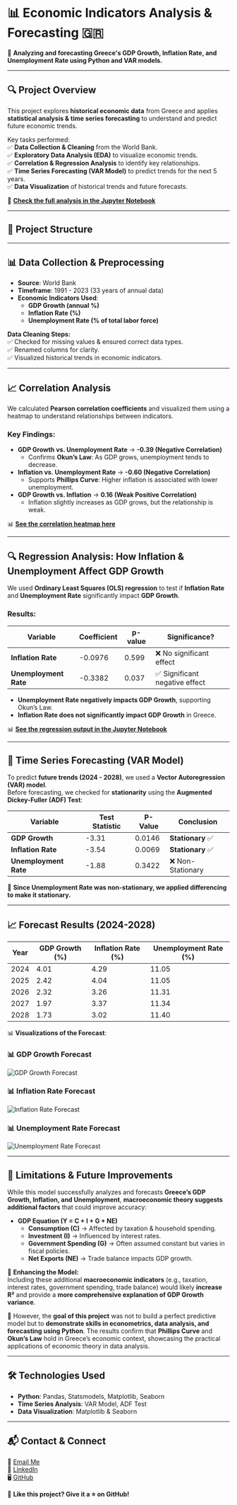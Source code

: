 # 📊 Economic Indicators Analysis & Forecasting 🇬🇷  

🚀 **Analyzing and forecasting Greece's GDP Growth, Inflation Rate, and Unemployment Rate using Python and VAR models.**  

---

## 🔍 **Project Overview**
This project explores **historical economic data** from Greece and applies **statistical analysis & time series forecasting** to understand and predict future economic trends.  

Key tasks performed:  
✅ **Data Collection & Cleaning** from the World Bank.  
✅ **Exploratory Data Analysis (EDA)** to visualize economic trends.  
✅ **Correlation & Regression Analysis** to identify key relationships.  
✅ **Time Series Forecasting (VAR Model)** to predict trends for the next 5 years.  
✅ **Data Visualization** of historical trends and future forecasts.  

📌 **[Check the full analysis in the Jupyter Notebook](./forecasting_analysis.ipynb)**  

---

## 📂 **Project Structure**

---

## 📊 **Data Collection & Preprocessing**
- **Source**: World Bank  
- **Timeframe**: 1991 - 2023 (33 years of annual data)  
- **Economic Indicators Used**:
  - **GDP Growth (annual %)**
  - **Inflation Rate (%)**
  - **Unemployment Rate (% of total labor force)**  

**Data Cleaning Steps:**  
✅ Checked for missing values & ensured correct data types.  
✅ Renamed columns for clarity.  
✅ Visualized historical trends in economic indicators.  

---

## 📈 **Correlation Analysis**
We calculated **Pearson correlation coefficients** and visualized them using a heatmap to understand relationships between indicators.

### **Key Findings**:
- **GDP Growth vs. Unemployment Rate** → **-0.39 (Negative Correlation)**  
  - Confirms **Okun’s Law**: As GDP grows, unemployment tends to decrease.  
- **Inflation vs. Unemployment Rate** → **-0.60 (Negative Correlation)**  
  - Supports **Phillips Curve**: Higher inflation is associated with lower unemployment.  
- **GDP Growth vs. Inflation** → **0.16 (Weak Positive Correlation)**  
  - Inflation slightly increases as GDP grows, but the relationship is weak.  

📊 **[See the correlation heatmap here](./charts/Correlation_Matrix_growth_inflation_unemployment.png)**  

---

## 🔍 **Regression Analysis: How Inflation & Unemployment Affect GDP Growth**
We used **Ordinary Least Squares (OLS) regression** to test if **Inflation Rate** and **Unemployment Rate** significantly impact **GDP Growth**.

### **Results:**
| Variable                 | Coefficient | p-value  | Significance? |
|--------------------------|------------|---------|--------------|
| **Inflation Rate**       | -0.0976    | 0.599   | ❌ No significant effect |
| **Unemployment Rate**    | -0.3382    | 0.037   | ✅ Significant negative effect |

- **Unemployment Rate negatively impacts GDP Growth**, supporting Okun’s Law.
- **Inflation Rate does not significantly impact GDP Growth** in Greece.

📊 **[See the regression output in the Jupyter Notebook](./forecasting_analysis.ipynb)**  

---

## 🔮 **Time Series Forecasting (VAR Model)**
To predict **future trends (2024 - 2028)**, we used a **Vector Autoregression (VAR) model**.  
Before forecasting, we checked for **stationarity** using the **Augmented Dickey-Fuller (ADF) Test**:

| Variable               | Test Statistic | P-Value  | Conclusion |
|------------------------|---------------|---------|------------|
| **GDP Growth**        | -3.31          | 0.0146  | **Stationary** ✅ |
| **Inflation Rate**    | -3.54          | 0.0069  | **Stationary** ✅ |
| **Unemployment Rate** | -1.88          | 0.3422  | ❌ Non-Stationary |

📌 **Since Unemployment Rate was non-stationary, we applied differencing to make it stationary.**

---

## 📈 **Forecast Results (2024-2028)**
| Year | GDP Growth (%) | Inflation Rate (%) | Unemployment Rate (%) |
|------|--------------|------------------|----------------------|
| 2024 | 4.01        | 4.29             | 11.05                |
| 2025 | 2.42        | 4.04             | 11.05                |
| 2026 | 2.32        | 3.26             | 11.31                |
| 2027 | 1.97        | 3.37             | 11.34                |
| 2028 | 1.73        | 3.02             | 11.40                |

📊 **Visualizations of the Forecast**:
### **📊 GDP Growth Forecast**
![GDP Growth Forecast](https://github.com/konstantinosmanos/Economic_Indicators_Forecasting/blob/main/Forecast_growth_Greece_5years.png?raw=true)


### **📊 Inflation Rate Forecast**
![Inflation Rate Forecast](https://github.com/konstantinosmanos/Economic_Indicators_Forecasting/blob/main/Forecast_inflation_Greece_5years.png?raw=true)


### **📊 Unemployment Rate Forecast**
![Unemployment Rate Forecast](https://github.com/konstantinosmanos/Economic_Indicators_Forecasting/blob/main/Forecast_unemployment_Greece_5years.png?raw=true)


---

## 📌 **Limitations & Future Improvements**
While this model successfully analyzes and forecasts **Greece’s GDP Growth, Inflation, and Unemployment**, **macroeconomic theory suggests additional factors** that could improve accuracy:  

- **GDP Equation (Y = C + I + G + NE)**  
  - **Consumption (C)** → Affected by taxation & household spending.  
  - **Investment (I)** → Influenced by interest rates.  
  - **Government Spending (G)** → Often assumed constant but varies in fiscal policies.  
  - **Net Exports (NE)** → Trade balance impacts GDP growth.  

🔹 **Enhancing the Model:**  
Including these additional **macroeconomic indicators** (e.g., taxation, interest rates, government spending, trade balance) would likely **increase R²** and provide a **more comprehensive explanation of GDP Growth variance**.  

📌 However, the **goal of this project** was not to build a perfect predictive model but to **demonstrate skills in econometrics, data analysis, and forecasting using Python**. The results confirm that **Phillips Curve** and **Okun’s Law** hold in Greece’s economic context, showcasing the practical applications of economic theory in data analysis.  

---

## 🛠 **Technologies Used**
- **Python**: Pandas, Statsmodels, Matplotlib, Seaborn
- **Time Series Analysis**: VAR Model, ADF Test
- **Data Visualization**: Matplotlib & Seaborn

---

## 📬 **Contact & Connect**
📩 [Email Me](mailto:manoskonstantinos960@gmail.com)  
🔗 [LinkedIn](https://www.linkedin.com/in/konstantinosmanos)  
🖥 [GitHub](https://github.com/konstantinosmanos)  

🚀 **Like this project? Give it a ⭐ on GitHub!**
